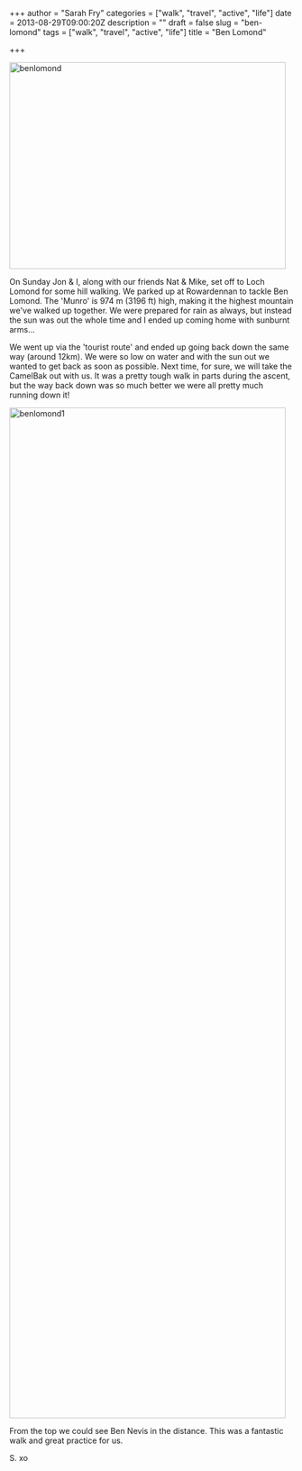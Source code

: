 +++
author = "Sarah Fry"
categories = ["walk", "travel", "active", "life"]
date = 2013-08-29T09:00:20Z
description = ""
draft = false
slug = "ben-lomond"
tags = ["walk", "travel", "active", "life"]
title = "Ben Lomond"

+++


<a href="http://sweetaspi.co.uk/images/2013/08/benlomond.jpg"><img class="alignnone size-full wp-image-1941" alt="benlomond" src="http://sweetaspi.co.uk/images/2013/08/benlomond.jpg" width="490" height="367" /></a>

On Sunday Jon &amp; I, along with our friends Nat &amp; Mike, set off to Loch Lomond for some hill walking. We parked up at Rowardennan to tackle Ben Lomond. The 'Munro' is 974 m (3196 ft) high, making it the highest mountain we've walked up together. We were prepared for rain as always, but instead the sun was out the whole time and I ended up coming home with sunburnt arms...

We went up via the 'tourist route' and ended up going back down the same way (around 12km). We were so low on water and with the sun out we wanted to get back as soon as possible. Next time, for sure, we will take the CamelBak out with us. It was a pretty tough walk in parts during the ascent, but the way back down was so much better we were all pretty much running down it!

<a href="http://sweetaspi.co.uk/images/2013/08/benlomond1.jpg"><img class="alignnone size-full wp-image-1942" alt="benlomond1" src="http://sweetaspi.co.uk/images/2013/08/benlomond1.jpg" width="490" height="1794" /></a>

From the top we could see Ben Nevis in the distance. This was a fantastic walk and great practice for us.

S. xo

